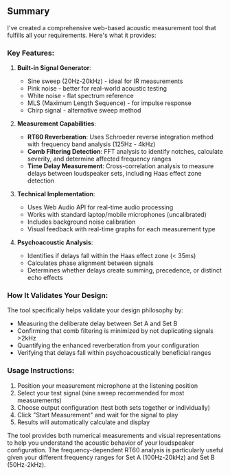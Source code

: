 ## Summary

I've created a comprehensive web-based acoustic measurement tool that fulfills all your requirements. Here's what it provides:

### Key Features:

1. **Built-in Signal Generator**:
   - Sine sweep (20Hz-20kHz) - ideal for IR measurements
   - Pink noise - better for real-world acoustic testing
   - White noise - flat spectrum reference
   - MLS (Maximum Length Sequence) - for impulse response
   - Chirp signal - alternative sweep method

2. **Measurement Capabilities**:
   - **RT60 Reverberation**: Uses Schroeder reverse integration method with frequency band analysis (125Hz - 4kHz)
   - **Comb Filtering Detection**: FFT analysis to identify notches, calculate severity, and determine affected frequency ranges
   - **Time Delay Measurement**: Cross-correlation analysis to measure delays between loudspeaker sets, including Haas effect zone detection

3. **Technical Implementation**:
   - Uses Web Audio API for real-time audio processing
   - Works with standard laptop/mobile microphones (uncalibrated)
   - Includes background noise calibration
   - Visual feedback with real-time graphs for each measurement type

4. **Psychoacoustic Analysis**:
   - Identifies if delays fall within the Haas effect zone (< 35ms)
   - Calculates phase alignment between signals
   - Determines whether delays create summing, precedence, or distinct echo effects

### How It Validates Your Design:

The tool specifically helps validate your design philosophy by:
- Measuring the deliberate delay between Set A and Set B
- Confirming that comb filtering is minimized by not duplicating signals >2kHz
- Quantifying the enhanced reverberation from your configuration
- Verifying that delays fall within psychoacoustically beneficial ranges

### Usage Instructions:

1. Position your measurement microphone at the listening position
2. Select your test signal (sine sweep recommended for most measurements)
3. Choose output configuration (test both sets together or individually)
4. Click "Start Measurement" and wait for the signal to play
5. Results will automatically calculate and display

The tool provides both numerical measurements and visual representations to help you understand the acoustic behavior of your loudspeaker configuration. The frequency-dependent RT60 analysis is particularly useful given your different frequency ranges for Set A (100Hz-20kHz) and Set B (50Hz-2kHz).